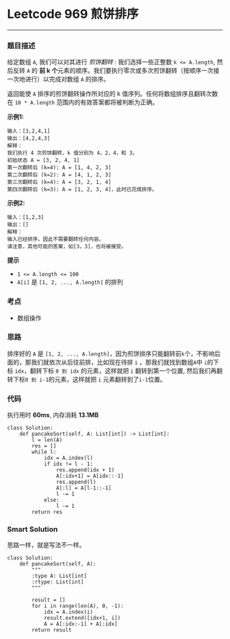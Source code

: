 # Leetcode 969 煎饼排序
***
### 题目描述
给定数组 `A`, 我们可以对其进行 *煎饼翻转* : 我们选择一些正整数 `k <= A.length`, 然后反转 `A` 的 **前 k 个**元素的顺序。我们要执行零次或多次煎饼翻转（按顺序一次接一次地进行）以完成对数组 `A` 的排序。  

返回能使 `A` 排序的煎饼翻转操作所对应的 k 值序列。任何将数组排序且翻转次数在 `10 * A.length` 范围内的有效答案都将被判断为正确。

**示例1:**   
	
	输入：[3,2,4,1]
	输出：[4,2,4,3]
	解释：
	我们执行 4 次煎饼翻转，k 值分别为 4，2，4，和 3。
	初始状态 A = [3, 2, 4, 1]
	第一次翻转后 (k=4): A = [1, 4, 2, 3]
	第二次翻转后 (k=2): A = [4, 1, 2, 3]
	第三次翻转后 (k=4): A = [3, 2, 1, 4]
	第四次翻转后 (k=3): A = [1, 2, 3, 4]，此时已完成排序。

**示例2:**   
	
	输入：[1,2,3]
	输出：[]
	解释：
	输入已经排序，因此不需要翻转任何内容。
	请注意，其他可能的答案，如[3，3]，也将被接受。
	
	
**提示**

* `1 <= A.length <= 100`
* `A[i]` 是 `[1, 2, ..., A.length]` 的排列 

### 考点

* 数组操作


### 思路 
排序好的 `A` 是 `[1, 2, ..., A.length]`，因为煎饼排序只能翻转前`k`个，不影响后面的，那我们就依次从后往前排，比如现在待排 `i` ，那我们就找到数组`A`中 `i`的下标 `idx`，翻转下标 `0 到 idx` 的元素，这样就把 `i` 翻转到第一个位置, 然后我们再翻转下标`0 到 i-1`的元素，这样就把 `i` 元素翻转到了`i-1`位置。

### 代码  
执行用时 **60ms**, 内存消耗 **13.1MB**

```
class Solution:
    def pancakeSort(self, A: List[int]) -> List[int]:
        l = len(A)
        res = []
        while l:
            idx = A.index(l)
            if idx != l - 1:
                res.append(idx + 1)
                A[:idx+1] = A[idx::-1]
                res.append(l)
                A[:l] = A[l-1::-1]
                l -= 1
            else:
                l -= 1
        return res           
```

### Smart Solution

思路一样，就是写法不一样。

```
class Solution:
    def pancakeSort(self, A):
        """
        :type A: List[int]
        :rtype: List[int]
        """
            
        result = []
        for i in range(len(A), 0, -1):
            idx = A.index(i)
            result.extend([idx+1, i])
            A = A[:idx:-1] + A[:idx]
        return result
``` 





	

